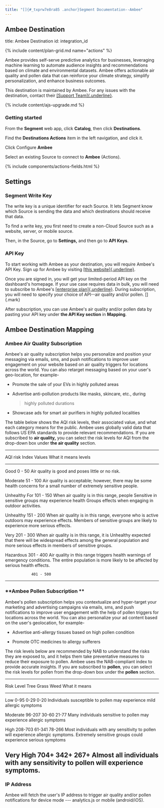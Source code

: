 ```yaml
---
title: "[]{#_txprw7e8ra85 .anchor}Segment Documentation--Ambee"
---
```


## **Ambee Destination**

title: Ambee Destination id: integration_id

{% include content/plan-grid.md name=\"actions\" %}

Ambee provides self-serve predictive analytics for businesses,
leveraging machine learning to automate audience insights and
recommendations based on climate and environmental datasets. Ambee
offers actionable air quality and pollen data that can reinforce your
climate strategy, simplify personalization, and enhance business
outcomes.

This destination is maintained by Ambee. For any issues with the
destination, contact their [[Support
Team]{.underline}](https://support.getambee.com/portal/en/home).

{% include content/ajs-upgrade.md %}

### **Getting started**

From the **Segment** web app, click **Catalog**, then click
**Destinations**.

Find the **Destinations Actions** item in the left navigation, and click
it.

Click Configure **Ambee**

Select an existing Source to connect to **Ambee** (Actions).

{% include components/actions-fields.html %}

## **Settings**

### **Segment Write Key**

The write key is a unique identifier for each Source. It lets Segment
know which Source is sending the data and which destinations should
receive that data.

To find a write key, you first need to create a non-Cloud Source such as
a website, server, or mobile source.

Then, in the Source, go to **Settings,** and then go to **API Keys**.

### 

### **API Key**

To start working with Ambee as your destination, you will require
Ambee's API Key. Sign up for Ambee by visiting [[this
website]{.underline}](https://auth.ambeedata.com/users/register?redirectUrl=https://api-dashboard.getambee.com).

Once you are signed in, you will get your limited-period API key on the
dashboard\'s homepage. If your use case requires data in bulk, you will
need to subscribe to Ambee's [[enterprise
plan]{.underline}](https://www.getambee.com/pricing). During
subscription, you will need to specify your choice of API--air quality
and/or pollen. []{.mark}

After subscription, you can use Ambee's air quality and/or pollen data
by pasting your API key under **the API Key section** in **Mapping**.

## **Ambee Destination Mapping**

### **Ambee Air Quality Subscription**

Ambee's air quality subscription helps you personalize and position your
messaging via emails, sms, and push notifications to improve user
engagement on your website based on air quality triggers for locations
across the world. You can also retarget messaging based on your user's
geo-location, for example-

-   Promote the sale of your EVs in highly polluted areas

-   Advertise anti-pollution products like masks, skincare, etc., during
    > highly polluted durations

-   Showcase ads for smart air purifiers in highly polluted localities

The table below shows the AQI risk levels, their associated value, and
what each category means for the public. Ambee uses globally valid data
that follows US EPA standards to provide relevant recommendations. If
you are subscribed to **air quality,** you can select the risk levels
for AQI from the drop-down box under **the air quality** section.

  ------------------------------------------------------------------------
  AQI risk      Index Values    What it means
  levels                        
  ------------- --------------- ------------------------------------------
  Good          0 - 50          Air quality is good and poses little or no
                                risk.

  Moderate      51 - 100        Air quality is acceptable; however, there
                                may be some health concerns for a small
                                number of extremely sensitive people.

  Unhealthy For 101 - 150       When air quality is in this range, people
  Sensitive                     in sensitive groups may experience health
  Groups                        effects when engaging in outdoor
                                activities.

  Unhealthy     151 - 200       When air quality is in this range,
                                everyone who is active outdoors may
                                experience effects. Members of sensitive
                                groups are likely to experience more
                                serious effects.

  Very          201 - 300       When air quality is in this range, it is
  Unhealthy                     expected that there will be widespread
                                effects among the general population and
                                more serious effects in members of
                                sensitive groups.

  Hazardous     301 - 400       Air quality in this range triggers health
                                warnings of emergency conditions. The
                                entire population is more likely to be
                                affected by serious health effects.

                401 - 500       
  ------------------------------------------------------------------------

### **Ambee Pollen Subscription **

Ambee's pollen subscription helps you contextualize and hyper-target
your marketing and advertising campaigns via emails, sms, and push
notifications to improve user engagement with the help of pollen
triggers for locations across the world. You can also personalize your
ad content based on the user's geolocation, for example-

-   Advertise anti-allergy tissues based on high pollen condition

-   Promote OTC medicines to allergy sufferers

The risk levels below are recommended by NAB to understand the risks
they are exposed to, and it helps them take preventative measures to
reduce their exposure to pollen. Ambee uses the NAB-compliant index to
provide accurate insights. If you are subscribed to **pollen**, you can
select the risk levels for pollen from the drop-down box under the
**pollen** section.

  ------------------------------------------------------------------------
  Risk Level    Tree       Grass       Weed        What it means
  ------------- ---------- ----------- ----------- -----------------------
  Low           0-95       0-29        0-20        Individuals susceptible
                                                   to pollen may
                                                   experience mild
                                                   allergic symptoms

  Moderate      96-207     30-60       21-77       Many individuals
                                                   sensitive to pollen may
                                                   experience allergic
                                                   symptoms

  High          208-703    61-341      78-266      Most individuals with
                                                   any sensitivity to
                                                   pollen will experience
                                                   allergic symptoms.
                                                   Extremely sensitive
                                                   groups could experience
                                                   serious symptoms

  Very High     704+       342+        267+        Almost all individuals
                                                   with any sensitivity to
                                                   pollen will experience
                                                   symptoms.
  ------------------------------------------------------------------------

### **IP Address**

Ambee will fetch the user's IP address to trigger air quality and/or
pollen notifications for device mode --- analytics.js or mobile
(android/iOS).
